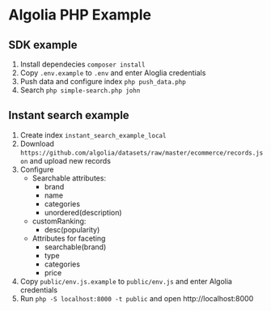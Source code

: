 # Algolia PHP Example 

## SDK example
 
1. Install dependecies `composer install`
2. Copy `.env.example` to `.env` and enter Aloglia credentials
2. Push data and configure index `php push_data.php` 
3. Search `php simple-search.php john`

## Instant search example

1. Create index `instant_search_example_local`
2. Download `https://github.com/algolia/datasets/raw/master/ecommerce/records.json` and upload new records
3. Configure
    - Searchable attributes:
        - brand
        - name
        - categories
        - unordered(description)
    - customRanking:
        - desc(popularity)
    - Attributes for faceting
        - searchable(brand)
        - type
        - categories
        - price
4. Copy `public/env.js.example` to `public/env.js` and enter Algolia credentials 
5. Run `php -S localhost:8000 -t public` and open http://localhost:8000
